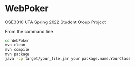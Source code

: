# WebPoker
CSE3310 UTA Spring 2022 Student Group Project


From the command line
```bash
cd WebPoker
mvn clean
mvn compile
mvn package
java -cp target/your_file.jar your.package.name.YourClass

```